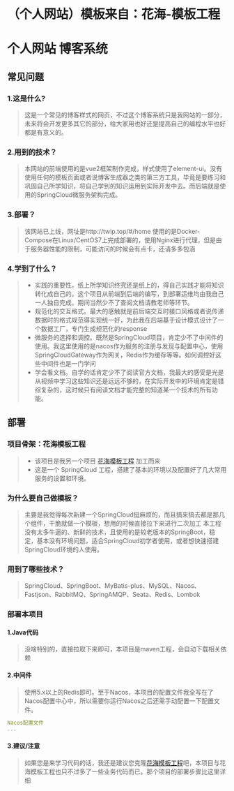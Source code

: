 <!--
 * @Author: 七画一只妖
 * @Date: 2022-05-22 21:37:52
 * @LastEditors: 七画一只妖
 * @LastEditTime: 2022-05-23 11:23:20
 * @Description: file content
-->
# （个人网站）模板来自：花海-模板工程

# 个人网站 博客系统

## 常见问题
### 1.这是什么?
> 这是一个常见的博客样式的网页，不过这个博客系统只是我网站的一部分，未来将会开发更多其它的部分，给大家用也好还是提高自己的编程水平也好都是有意义的。
### 2.用到的技术？
> 本网站的前端使用的是vue2框架制作完成，样式使用了element-ui。没有使用任何的模板页面或者说博客生成器之类的第三方工具，毕竟是要练习和巩固自己所学知识，将自己学到的知识运用到实际开发中去。而后端就是使用的SpringCloud微服务架构完成。
### 3.部署？
> 该网站已上线，网址是http://twip.top/#/home 使用的是Docker-Compose在Linux/CentOS7上完成部署的，使用Nginx进行代理，但是由于服务器性能的限制，可能访问的时候会有点卡，还请多多包涵
### 4.学到了什么？
>- 实践的重要性。纸上所学知识终究还是纸上的，得自己实践才能将知识转化成自己的。这个项目从前端到后端的编写，到部署运维均由我自己一人独自完成，期间当然少不了查阅文档请教老师等环节。
>- 规范化的交互格式。最大的感触就是前后端交互时接口风格或者说传递数据时的格式规范得实现统一好，为此我在后端基于设计模式设计了一个数据工厂，专门生成规范化的response
>- 微服务的选择和调控。既然是SpringCloud项目，肯定少不了中间件的使用。我这里使用的是nacos作为服务的注册与发现与配置中心，使用SpringCloudGateway作为网关，Redis作为缓存等等。如何调控好这些中间件也是一门学问
>- 学会看文档。自学的话肯定少不了阅读官方文档，我最大的感受是光是从视频中学习这些知识还是远远不够的，在实际开发中的环境肯定是错综复杂的，这时候只有阅读文档才能完整的知道某一个技术的所有功能。

## 部署
### 项目骨架：花海模板工程
>- 该项目是我另一个项目 [花海模板工程](https://github.com/Twip-Emma/template-project-flower-sea) 加工而来
>- 这是一个 SpringCloud 工程，搭建了基本的环境以及配置好了几大常用服务的设置和环境。
### 为什么要自己做模板？
> 主要是我觉得每次新建一个SpringCloud挺麻烦的，而且搞来搞去都是那几个组件，干脆就做一个模板，想用的时候直接拉下来进行二次加工
本工程没有太多牛逼的、新鲜的技术，且使用的是较老版本的SpringBoot，稳定，基本没有环境问题，适合SpringCloud初学者使用，或者想快速搭建SpringCloud环境的人使用。
### 用到了哪些技术？
> SpringCloud、SpringBoot、MyBatis-plus、MySQL、Nacos、Fastjson、RabbitMQ、SpringAMQP、Seata、Redis、Lombok
### 部署本项目
#### 1.Java代码
> 没啥特别的，直接拉取下来即可，本项目是maven工程，会自动下载相关依赖
#### 2.中间件
> 使用5.x以上的Redis即可。至于Nacos，本项目的配置文件我全写在了Nacos配置中心中，所以需要你运行Nacos之后还需手动配置一下配置文件。
~~~yml
Nacos配置文件
...
~~~
#### 3.建议/注意
> 如果您是来学习代码的话，我还是建议您克隆[花海模板工程](https://github.com/Twip-Emma/template-project-flower-sea)吧，本项目与花海模板工程也只不过多了一些业务代码而已，那个项目的部署步骤比这里详细